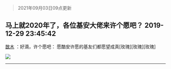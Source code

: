 > 2021年09月03日09点更新
<link rel="stylesheet" href="https://cdn.jsdelivr.net/gh/taotie6/sampleJSON@main/css/photo_show.css">


 ## 马上就2020年了，各位基安大佬来许个愿吧？ 2019-12-29 23:45:42

 [㪚木](https://www.coolapk.com/feed/15625208?shareKey=YTk2NTc3MmYwZDg3NjEzMTc1MWM~) ：好滴，许个愿吧：
愿酷安许愿的基友们都愿望成真[玫瑰][玫瑰][玫瑰] 

<div class="album">
<img class="img-item" src="http://image.coolapk.com/feed/2019/0509/12/1081091_5794_614@418x238.gif" />
</div>

 ------- 

